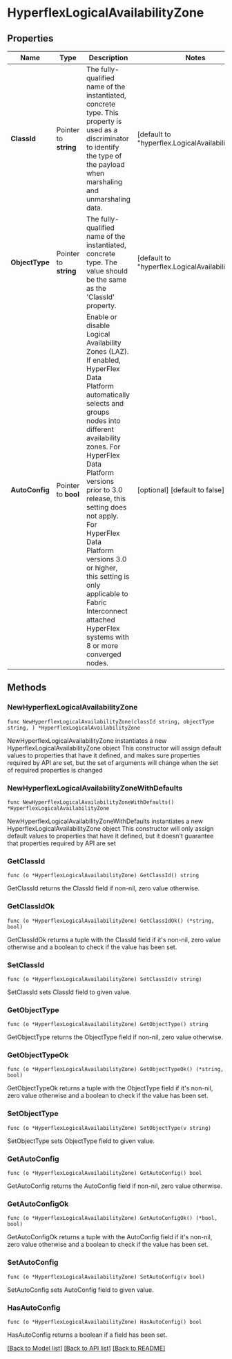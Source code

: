 # HyperflexLogicalAvailabilityZone

## Properties

Name | Type | Description | Notes
------------ | ------------- | ------------- | -------------
**ClassId** | Pointer to **string** | The fully-qualified name of the instantiated, concrete type. This property is used as a discriminator to identify the type of the payload when marshaling and unmarshaling data. | [default to "hyperflex.LogicalAvailabilityZone"]
**ObjectType** | Pointer to **string** | The fully-qualified name of the instantiated, concrete type. The value should be the same as the &#39;ClassId&#39; property. | [default to "hyperflex.LogicalAvailabilityZone"]
**AutoConfig** | Pointer to **bool** | Enable or disable Logical Availability Zones (LAZ). If enabled, HyperFlex Data Platform automatically selects and groups nodes into different availability zones. For HyperFlex Data Platform versions prior to 3.0 release, this setting does not apply. For HyperFlex Data Platform versions 3.0 or higher, this setting is only applicable to Fabric Interconnect attached HyperFlex systems with 8 or more converged nodes. | [optional] [default to false]

## Methods

### NewHyperflexLogicalAvailabilityZone

`func NewHyperflexLogicalAvailabilityZone(classId string, objectType string, ) *HyperflexLogicalAvailabilityZone`

NewHyperflexLogicalAvailabilityZone instantiates a new HyperflexLogicalAvailabilityZone object
This constructor will assign default values to properties that have it defined,
and makes sure properties required by API are set, but the set of arguments
will change when the set of required properties is changed

### NewHyperflexLogicalAvailabilityZoneWithDefaults

`func NewHyperflexLogicalAvailabilityZoneWithDefaults() *HyperflexLogicalAvailabilityZone`

NewHyperflexLogicalAvailabilityZoneWithDefaults instantiates a new HyperflexLogicalAvailabilityZone object
This constructor will only assign default values to properties that have it defined,
but it doesn't guarantee that properties required by API are set

### GetClassId

`func (o *HyperflexLogicalAvailabilityZone) GetClassId() string`

GetClassId returns the ClassId field if non-nil, zero value otherwise.

### GetClassIdOk

`func (o *HyperflexLogicalAvailabilityZone) GetClassIdOk() (*string, bool)`

GetClassIdOk returns a tuple with the ClassId field if it's non-nil, zero value otherwise
and a boolean to check if the value has been set.

### SetClassId

`func (o *HyperflexLogicalAvailabilityZone) SetClassId(v string)`

SetClassId sets ClassId field to given value.


### GetObjectType

`func (o *HyperflexLogicalAvailabilityZone) GetObjectType() string`

GetObjectType returns the ObjectType field if non-nil, zero value otherwise.

### GetObjectTypeOk

`func (o *HyperflexLogicalAvailabilityZone) GetObjectTypeOk() (*string, bool)`

GetObjectTypeOk returns a tuple with the ObjectType field if it's non-nil, zero value otherwise
and a boolean to check if the value has been set.

### SetObjectType

`func (o *HyperflexLogicalAvailabilityZone) SetObjectType(v string)`

SetObjectType sets ObjectType field to given value.


### GetAutoConfig

`func (o *HyperflexLogicalAvailabilityZone) GetAutoConfig() bool`

GetAutoConfig returns the AutoConfig field if non-nil, zero value otherwise.

### GetAutoConfigOk

`func (o *HyperflexLogicalAvailabilityZone) GetAutoConfigOk() (*bool, bool)`

GetAutoConfigOk returns a tuple with the AutoConfig field if it's non-nil, zero value otherwise
and a boolean to check if the value has been set.

### SetAutoConfig

`func (o *HyperflexLogicalAvailabilityZone) SetAutoConfig(v bool)`

SetAutoConfig sets AutoConfig field to given value.

### HasAutoConfig

`func (o *HyperflexLogicalAvailabilityZone) HasAutoConfig() bool`

HasAutoConfig returns a boolean if a field has been set.


[[Back to Model list]](../README.md#documentation-for-models) [[Back to API list]](../README.md#documentation-for-api-endpoints) [[Back to README]](../README.md)


